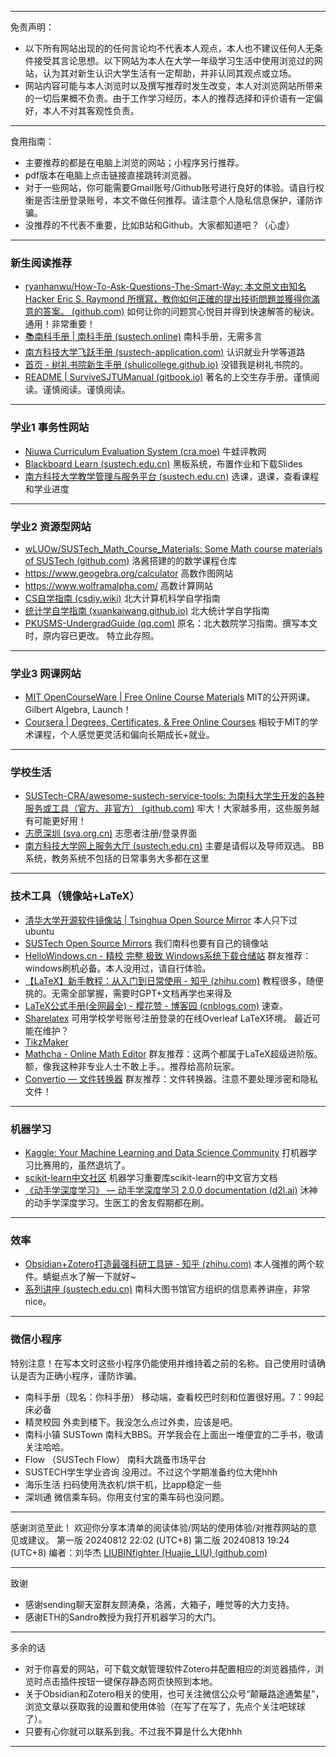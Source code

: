 
---
免责声明：
- 以下所有网站出现的的任何言论均不代表本人观点，本人也不建议任何人无条件接受其言论思想。以下网站为本人在大学一年级学习生活中使用浏览过的网站，认为其对新生认识大学生活有一定帮助，并非认同其观点或立场。
- 网站内容可能与本人浏览时以及撰写推荐时发生改变，本人对浏览网站所带来的一切后果概不负责。由于工作学习经历，本人的推荐选择和评价语有一定偏好，本人不对其客观性负责。
---
食用指南：
- 主要推荐的都是在电脑上浏览的网站；小程序另行推荐。
- pdf版本在电脑上点击链接直接跳转浏览器。
- 对于一些网站，你可能需要Gmail账号/Github账号进行良好的体验。请自行权衡是否注册登录账号，本文不做任何推荐。请注意个人隐私信息保护，谨防诈骗。
- 没推荐的不代表不重要，比如B站和Github。大家都知道吧？（心虚）
---
### 新生阅读推荐
- [ryanhanwu/How-To-Ask-Questions-The-Smart-Way: 本文原文由知名 Hacker Eric S. Raymond 所撰寫，教你如何正確的提出技術問題並獲得你滿意的答案。 (github.com)](https://github.com/ryanhanwu/How-To-Ask-Questions-The-Smart-Way/tree/main)
    如何让你的问题赏心悦目并得到快速解答的秘诀。
    通用！非常重要！
- [📚南科手册 | 南科手册 (sustech.online)](https://sustech.online/)
    南科手册，无需多言
- [南方科技大学飞跃手册 (sustech-application.com)](https://sustech-application.com/?utm_source=online#/?id=%e5%8d%97%e6%96%b9%e7%a7%91%e6%8a%80%e5%a4%a7%e5%ad%a6%e9%a3%9e%e8%b7%83%e6%89%8b%e5%86%8c)
    认识就业升学等道路
- [首页 - 树礼书院新生手册 (shulicollege.github.io)](https://shulicollege.github.io/FresherManual/#/?id=%e6%a0%91%e7%a4%bc%e4%b9%a6%e9%99%a2%e6%96%b0%e7%94%9f%e6%89%8b%e5%86%8c)
    没错我是树礼书院的。
- [README | SurviveSJTUManual (gitbook.io)](https://survivesjtu.gitbook.io/survivesjtumanual)
    著名的上交生存手册。谨慎阅读。谨慎阅读。谨慎阅读。
---
### 学业1 事务性网站
- [Niuwa Curriculum Evaluation System (cra.moe)](https://nces.cra.moe/)
    牛蛙评教网
- [Blackboard Learn (sustech.edu.cn)](https://bb.sustech.edu.cn/)
    黑板系统，布置作业和下载Slides
- [南方科技大学教学管理与服务平台 (sustech.edu.cn)](https://tis.sustech.edu.cn/)
    选课，退课，查看课程和学业进度
---
### 学业2 资源型网站
- [wLUOw/SUSTech_Math_Course_Materials: Some Math course materials of SUSTech (github.com)](https://github.com/wLUOw/SUSTech_Math_Course_Materials)
    洛酱搭建的的数学课程仓库
- https://www.geogebra.org/calculator
    高数作图网站
- https://www.wolframalpha.com/
    高数计算网站
- [CS自学指南 (csdiy.wiki)](https://csdiy.wiki/)
    北大计算机科学自学指南
- [统计学自学指南 (xuankaiwang.github.io)](https://xuankaiwang.github.io/)
    北大统计学自学指南
- [PKUSMS-UndergradGuide (qq.com)](https://docs.qq.com/doc/p/aec47ed20c2170d9f680ceaaf81b2b0c8aa7a2a9)
    原名：北大数院学习指南。撰写本文时，原内容已更改。
    特立此存照。
---
### 学业3 网课网站
- [MIT OpenCourseWare | Free Online Course Materials](https://ocw.mit.edu/)
    MIT的公开网课。Gilbert Algebra, Launch！
- [Coursera | Degrees, Certificates, & Free Online Courses](https://www.coursera.org/)
    相较于MIT的学术课程，个人感觉更灵活和偏向长期成长+就业。
---
### 学校生活
- [SUSTech-CRA/awesome-sustech-service-tools: 为南科大学生开发的各种服务或工具（官方、非官方） (github.com)](https://github.com/SUSTech-CRA/awesome-sustech-service-tools)
    牢大！大家越多用，这些服务越有可能更好用！
- [志愿深圳 (sva.org.cn)](https://v.sva.org.cn/)
    志愿者注册/登录界面
- [南方科技大学网上服务大厅 (sustech.edu.cn)](https://ehall.sustech.edu.cn/new/index.html)
    主要是请假以及导师双选。
    BB系统，教务系统不包括的日常事务大多都在这里
---
### 技术工具（镜像站+LaTeX）
- [清华大学开源软件镜像站 | Tsinghua Open Source Mirror](https://mirrors.tuna.tsinghua.edu.cn/)
    本人只下过ubuntu
- [SUSTech Open Source Mirrors](https://mirrors.sustech.edu.cn/)
    我们南科也要有自己的镜像站
- [HelloWindows.cn - 精校 完整 极致 Windows系统下载仓储站](https://hellowindows.cn/)
    群友推荐：windows刷机必备。本人没用过，请自行体验。
- [【LaTeX】新手教程：从入门到日常使用 - 知乎 (zhihu.com)](https://zhuanlan.zhihu.com/p/456055339#%E5%88%A9%E7%94%A8latex%E7%BC%96%E5%86%99%E6%96%87%E6%A1%A3)
    教程很多，随便挑的。无需全部掌握，需要时GPT+文档再学也来得及
- [LaTeX公式手册(全网最全) - 樱花赞 - 博客园 (cnblogs.com)](https://www.cnblogs.com/1024th/p/11623258.html)
    速查。
- [Sharelatex](https://sharelatex.cra.ac.cn/)
    可用学校学号账号注册登录的在线Overleaf LaTeX环境。
    最近可能在维护？
- [TikzMaker](https://tikzmaker.com/)
- [Mathcha - Online Math Editor](https://www.mathcha.io/)
    群友推荐：这两个都属于LaTeX超级进阶版。额，像我这种非专业人士不敢上手。。推荐给高阶玩家。
- [Convertio — 文件转换器](https://convertio.co/zh/)
    群友推荐：文件转换器。注意不要处理涉密和隐私文件！
---
### 机器学习
- [Kaggle: Your Machine Learning and Data Science Community](https://www.kaggle.com/)
    打机器学习比赛用的，虽然退坑了。
- [scikit-learn中文社区](https://scikit-learn.org.cn/)
    机器学习重要库scikit-learn的中文官方文档
- [《动手学深度学习》 — 动手学深度学习 2.0.0 documentation (d2l.ai)](https://zh-v2.d2l.ai/)
    沐神的动手学深度学习。生医工的舍友假期都在刷。
--- 
### 效率
- [Obsidian+Zotero打造最强科研工具链 - 知乎 (zhihu.com)](https://zhuanlan.zhihu.com/p/639325772)
    本人强推的两个软件。蜻蜓点水了解一下就好~
- [系列讲座 (sustech.edu.cn)](https://lib.sustech.edu.cn/xljz/list.htm)
    南科大图书馆官方组织的信息素养讲座，非常nice。
---
### 微信小程序
特别注意！在写本文时这些小程序仍能使用并维持着之前的名称。自己使用时请确认是否为正确小程序，谨防诈骗。
- 南科手册（现名：你科手册）
    移动端，查看校巴时刻和位置很好用。7：99起床必备
- 精灵校园
    外卖到楼下。我没怎么点过外卖，应该是吧。
- 南科小镇 SUSTown
    南科大BBS。开学我会在上面出一堆便宜的二手书，敬请关注哈哈。
- Flow （SUSTech Flow）
    南科大跳蚤市场平台
- SUSTECH学生学业咨询
    没用过。不过这个学期准备约位大佬hhh
- 海乐生活
    扫码使用洗衣机/烘干机，比app稳定一些
- 深圳通
    微信乘车码。你用支付宝的乘车码也没问题。
---
感谢浏览至此！
欢迎你分享本清单的阅读体验/网站的使用体验/对推荐网站的意见或建议。
第一版 20240812 22:02 (UTC+8)
第二版 20240813 19:24 (UTC+8)
编者：刘华杰 [LIUBINfighter (Huajie_LIU) (github.com)](https://github.com/LIUBINfighter)

---
致谢
- 感谢sending聊天室群友顾涛桑，洛酱，大箱子，睡觉等的大力支持。
- 感谢ETH的Sandro教授为我打开机器学习的大门。
---
多余的话
- 对于你喜爱的网站，可下载文献管理软件Zotero并配置相应的浏览器插件，浏览时点击插件按钮一键保存静态网页快照到本地。
- 关于Obsidian和Zotero相关的使用，也可关注微信公众号“颠簸路途通繁星”，浏览文章以获取我的设置和使用体验（在写了在写了，先点个关注吧球球了）。
- 只要有心你就可以联系到我。不过我不算是什么大佬hhh
---